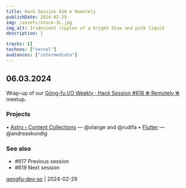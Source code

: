 ```yaml
---
title: Hack Session 618 ✼ Remotely
publishDate: 2024-02-29
img: /assets/stock-1L.jpg
img_alt: Iridescent ripples of a bright blue and pink liquid
description: |

tracks: []
technos: ["vercel"]
audiences: ["intermediate"]
---
```


## 06.03.2024

Wrap-up of our [Gōng-fu I/O Weekly · Hack Session #618 ✼ Remotely ✼](https://www.meetup.com/fr-FR/gōngfuio/events/299221382/) meetup.

### Projects

• [Astro › Content Collections](https://docs.astro.build/en/guides/content-collections/) — @olange and @rudifa
• [Flutter](https://flutter.dev) — @andreaskundig

### See also

* #617 Previous session
* #619 Next session

[gongfu-dev-so](https://github.com/gongfu-dev-so) | 2024-02-29


